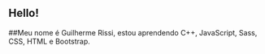 ## Hello!

##Meu nome é Guilherme Rissi, estou aprendendo C++, JavaScript, Sass, CSS, HTML e Bootstrap.
